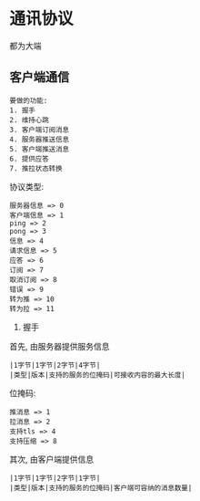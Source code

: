 # 通讯协议

都为大端

## 客户端通信

    要做的功能:
    1. 握手
    2. 维持心跳
    3. 客户端订阅消息
    4. 服务器推送信息
    5. 客户端推送消息
    6. 提供应答
    7. 推拉状态转换

协议类型:

    服务器信息 => 0
    客户端信息 => 1
    ping => 2
    pong => 3
    信息 => 4
    请求信息 => 5
    应答 => 6
    订阅 => 7
    取消订阅 => 8
    错误 => 9
    转为推 => 10
    转为拉 => 11

1. 握手

首先, 由服务器提供服务信息

    |1字节|1字节|2字节|4字节|
    |类型|版本|支持的服务的位掩码|可接收内容的最大长度|

位掩码:
    
    推消息 => 1
    拉消息 => 2
    支持tls => 4
    支持压缩 => 8


其次, 由客户端提供信息

    |1字节|1字节|2字节|1字节|
    |类型|版本|支持的服务的位掩码|客户端可容纳的消息数量|
